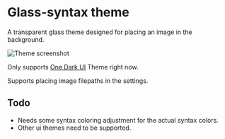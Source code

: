 # Glass-syntax theme

A transparent glass theme designed for placing an image in the background.

![Theme screenshot](http://i.imgur.com/reZVyXG.png)

Only supports [One Dark UI](https://atom.io/themes/one-dark-ui) Theme right now.

Supports placing image filepaths in the settings.

## Todo
* Needs some syntax coloring adjustment for the actual syntax colors.
* Other ui themes need to be supported.
